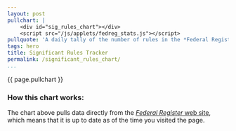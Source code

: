 ```yaml
---
layout: post
pullchart: |
    <div id="sig_rules_chart"></div>
    <script src="/js/applets/fedreg_stats.js"></script>
pullquote: 'A daily tally of the number of rules in the *Federal Register*'
tags: hero
title: Significant Rules Tracker
permalink: /significant_rules_chart/
...
```


{{ page.pullchart }}


### How this chart works:
The chart above pulls data directly from the [*Federal Register* web site](http://federalregister.org), which means that it is up to date as of the time you visited the page.
